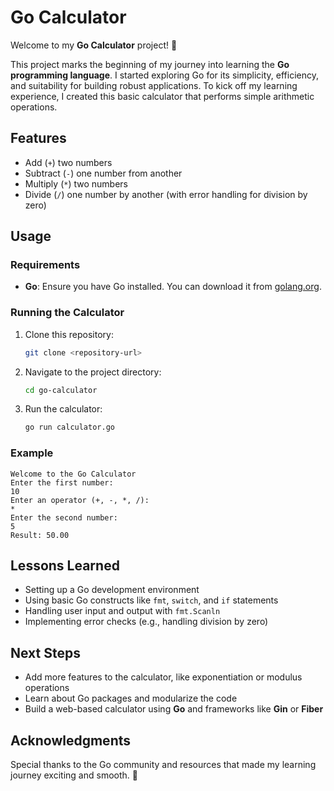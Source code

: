 

# Go Calculator

Welcome to my **Go Calculator** project! 🎉

This project marks the beginning of my journey into learning the **Go programming language**. I started exploring Go for its simplicity, efficiency, and suitability for building robust applications. To kick off my learning experience, I created this basic calculator that performs simple arithmetic operations.

## Features

- Add (`+`) two numbers
- Subtract (`-`) one number from another
- Multiply (`*`) two numbers
- Divide (`/`) one number by another (with error handling for division by zero)

## Usage

### Requirements
- **Go**: Ensure you have Go installed. You can download it from [golang.org](https://golang.org/).

### Running the Calculator
1. Clone this repository:
   ```bash
   git clone <repository-url>
   ```
2. Navigate to the project directory:
   ```bash
   cd go-calculator
   ```
3. Run the calculator:
   ```bash
   go run calculator.go
   ```

### Example
```plaintext
Welcome to the Go Calculator
Enter the first number:
10
Enter an operator (+, -, *, /):
*
Enter the second number:
5
Result: 50.00
```

## Lessons Learned
- Setting up a Go development environment
- Using basic Go constructs like `fmt`, `switch`, and `if` statements
- Handling user input and output with `fmt.Scanln`
- Implementing error checks (e.g., handling division by zero)

## Next Steps
- Add more features to the calculator, like exponentiation or modulus operations
- Learn about Go packages and modularize the code
- Build a web-based calculator using **Go** and frameworks like **Gin** or **Fiber**

## Acknowledgments
Special thanks to the Go community and resources that made my learning journey exciting and smooth. 🚀

